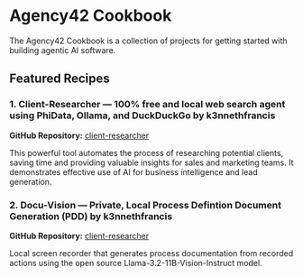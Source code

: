 # Agency42 Cookbook

The Agency42 Cookbook is a collection of projects for getting started with building agentic AI software.

## Featured Recipes

### 1. Client-Researcher — 100% free and local web search agent using PhiData, Ollama, and DuckDuckGo by k3nnethfrancis

**GitHub Repository:** [client-researcher](https://github.com/k3nnethfrancis/client-researcher)

This powerful tool automates the process of researching potential clients, saving time and providing valuable insights for sales and marketing teams. It demonstrates effective use of AI for business intelligence and lead generation.

### 2. Docu-Vision — Private, Local Process Defintion Document Generation (PDD) by k3nnethfrancis

**GitHub Repository:** [client-researcher](https://github.com/k3nnethfrancis/docu-vision)

Local screen recorder that generates process documentation from recorded actions using the open source Llama-3.2-11B-Vision-Instruct model.
